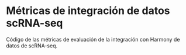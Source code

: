 # Métricas de integración de datos scRNA-seq
Código de las métricas de evaluación de la integración con Harmony de datos de scRNA-seq.
